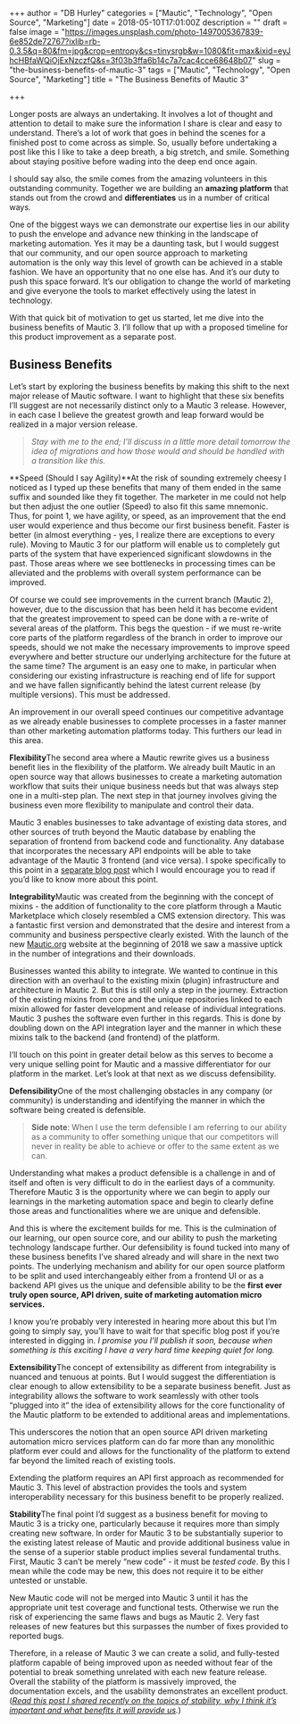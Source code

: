 +++
author = "DB Hurley"
categories = ["Mautic", "Technology", "Open Source", "Marketing"]
date = 2018-05-10T17:01:00Z
description = ""
draft = false
image = "https://images.unsplash.com/photo-1497005367839-6e852de72767?ixlib=rb-0.3.5&q=80&fm=jpg&crop=entropy&cs=tinysrgb&w=1080&fit=max&ixid=eyJhcHBfaWQiOjExNzczfQ&s=3f03b3ffa6b14c7a7cac4cce68648b07"
slug = "the-business-benefits-of-mautic-3"
tags = ["Mautic", "Technology", "Open Source", "Marketing"]
title = "The Business Benefits of Mautic 3"

+++


Longer posts are always an undertaking. It involves a lot of thought and attention to detail to make sure the information I share is clear and easy to understand. There’s a lot of work that goes in behind the scenes for a finished post to come across as simple. So, usually before undertaking a post like this I like to take a deep breath, a big stretch, and smile. Something about staying positive before wading into the deep end once again.

I should say also, the smile comes from the amazing volunteers in this outstanding community. Together we are building an **amazing platform** that stands out from the crowd and **differentiates** us in a number of critical ways.

One of the biggest ways we can demonstrate our expertise lies in our ability to push the envelope and advance new thinking in the landscape of marketing automation. Yes it may be a daunting task, but I would suggest that our community, and our open source approach to marketing automation is the only way this level of growth can be achieved in a stable fashion. We have an opportunity that no one else has. And it’s our duty to push this space forward. It’s our obligation to change the world of marketing and give everyone the tools to market effectively using the latest in technology.

With that quick bit of motivation to get us started, let me dive into the business benefits of Mautic 3. I’ll follow that up with a proposed timeline for this product improvement as a separate post.

## Business Benefits

Let’s start by exploring the business benefits by making this shift to the next major release of Mautic software. I want to highlight that these six benefits I’ll suggest are not necessarily distinct only to a Mautic 3 release. However, in each case I believe the greatest growth and leap forward would be realized in a major version release.

> _Stay with me to the end; I’ll discuss in a little more detail tomorrow the idea of migrations and how those would and should be handled with a transition like this._

**Speed (Should I say Agility)**At the risk of sounding extremely cheesy I noticed as I typed up these benefits that many of them ended in the same suffix and sounded like they fit together. The marketer in me could not help but then adjust the one outlier (Speed) to also fit this same mnemonic. Thus, for point 1, we have agility, or speed, as an improvement that the end user would experience and thus become our first business benefit. Faster is better (in almost everything - yes, I realize there are exceptions to every rule). Moving to Mautic 3 for our platform will enable us to completely gut parts of the system that have experienced significant slowdowns in the past. Those areas where we see bottlenecks in processing times can be alleviated and the problems with overall system performance can be improved.

Of course we could see improvements in the current branch (Mautic 2), however, due to the discussion that has been held it has become evident that the greatest improvement to speed can be done with a re-write of several areas of the platform. This begs the question - if we must re-write core parts of the platform regardless of the branch in order to improve our speeds, should we not make the necessary improvements to improve speed everywhere and better structure our underlying architecture for the future at the same time? The argument is an easy one to make, in particular when considering our existing infrastructure is reaching end of life for support and we have fallen significantly behind the latest current release (by multiple versions). This must be addressed.

An improvement in our overall speed continues our competitive advantage as we already enable businesses to complete processes in a faster manner than other marketing automation platforms today. This furthers our lead in this area.

**Flexibility**The second area where a Mautic rewrite gives us a business benefit lies in the flexibility of the platform. We already built Mautic in an open source way that allows businesses to create a marketing automation workflow that suits their unique business needs but that was always step one in a multi-step plan. The next step in that journey involves giving the business even more flexibility to manipulate and control their data.

Mautic 3 enables businesses to take advantage of existing data stores, and other sources of truth beyond the Mautic database by enabling the separation of frontend from backend code and functionality. Any database that incorporates the necessary API endpoints will be able to take advantage of the Mautic 3 frontend (and vice versa). I spoke specifically to this point in a [separate blog post](http://dbhurley.com/headless-marketing-automation/) which I would encourage you to read if you’d like to know more about this point.

**Integrability**Mautic was created from the beginning with the concept of mixins - the addition of functionality to the core platform through a Mautic Marketplace which closely resembled a CMS extension directory. This was a fantastic first version and demonstrated that the desire and interest from a community and business perspective clearly existed. With the launch of the new [Mautic.org](https://www.mautic.org) website at the beginning of 2018 we saw a massive uptick in the number of integrations and their downloads.

Businesses wanted this ability to integrate. We wanted to continue in this direction with an overhaul to the existing mixin (plugin) infrastructure and architecture in Mautic 2. But this is still only a step in the journey. Extraction of the existing mixins from core and the unique repositories linked to each mixin allowed for faster development and release of individual integrations. Mautic 3 pushes the software even further in this regards. This is done by doubling down on the API integration layer and the manner in which these mixins talk to the backend (and frontend) of the platform.

I’ll touch on this point in greater detail below as this serves to become a very unique selling point for Mautic and a massive differentiator for our platform in the market. Let’s look at that next as we discuss defensibility.

**Defensibility**One of the most challenging obstacles in any company (or community) is understanding and identifying the manner in which the software being created is defensible.

> **Side note**: When I use the term defensible I am referring to our ability as a community to offer something unique that our competitors will never in reality be able to achieve or offer to the same extent as we can.

Understanding what makes a product defensible is a challenge in and of itself and often is very difficult to do in the earliest days of a community. Therefore Mautic 3 is the opportunity where we can begin to apply our learnings in the marketing automation space and begin to clearly define those areas and functionalities where we are unique and defensible.

And this is where the excitement builds for me. This is the culmination of our learning, our open source core, and our ability to push the marketing technology landscape further. Our defensibility is found tucked into many of these business benefits I’ve shared already and will share in the next two points. The underlying mechanism and ability for our open source platform to be split and used interchangeably either from a frontend UI or as a backend API gives us the unique and defensible ability to be the **first ever truly open source, API driven, suite of marketing automation micro services.**

I know you’re probably very interested in hearing more about this but I’m going to simply say, you’ll have to wait for that specific blog post if you’re interested in digging in. _I promise you I’ll publish it soon, because when something is this exciting I have a very hard time keeping quiet for long._

**Extensibility**The concept of extensibility as different from integrability is nuanced and tenuous at points. But I would suggest the differentiation is clear enough to allow extensibility to be a separate business benefit. Just as integrability allows the software to work seamlessly with other tools “plugged into it” the idea of extensibility allows for the core functionality of the Mautic platform to be extended to additional areas and implementations.

This underscores the notion that an open source API driven marketing automation micro services platform can do far more than any monolithic platform ever could and allows for the functionality of the platform to extend far beyond the limited reach of existing tools.

Extending the platform requires an API first approach as recommended for Mautic 3. This level of abstraction provides the tools and system interoperability necessary for this business benefit to be properly realized.

**Stability**The final point I’d suggest as a business benefit for moving to Mautic 3 is a tricky one, particularly because it requires more than simply creating new software. In order for Mautic 3 to be substantially superior to the existing latest release of Mautic and provide additional business value in the sense of a superior stable product implies several fundamental truths. First, Mautic 3 can’t be merely “new code” - it must be _tested code_. By this I mean while the code may be new, this does not require it to be either untested or unstable.

New Mautic code will not be merged into Mautic 3 until it has the appropriate unit test coverage and functional tests. Otherwise we run the risk of experiencing the same flaws and bugs as Mautic 2. Very fast releases of new features but this surpasses the number of fixes provided to reported bugs.

Therefore, in a release of Mautic 3 we can create a solid, and fully-tested platform capable of being improved upon as needed without fear of the potential to break something unrelated with each new feature release. Overall the stability of the platform is massively improved, the documentation excels, and the usability demonstrates an excellent product. (_[Read this post I shared recently on the topics of stability, why I think it’s important and what benefits it will provide us](http://dbhurley.com/balancing-startups-and-stability/)._)

